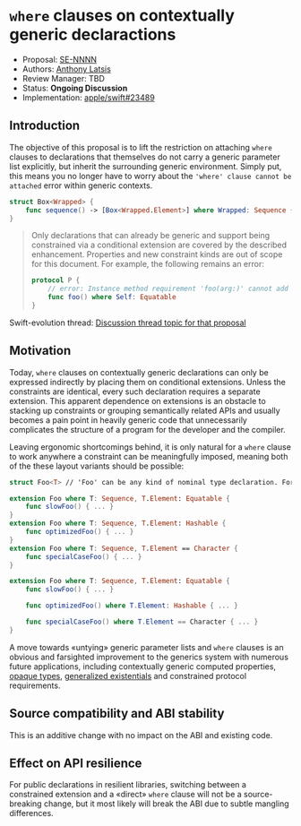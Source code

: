 # `where` clauses on contextually generic declaractions

* Proposal: [SE-NNNN](NNNN-filename.md)
* Authors: [Anthony Latsis](https://github.com/AnthonyLatsis)
* Review Manager: TBD
* Status: **Ongoing Discussion**
* Implementation: [apple/swift#23489](https://github.com/apple/swift/pull/23489)

## Introduction

The objective of this proposal is to lift the restriction on attaching `where` clauses to declarations that themselves
do not carry a generic parameter list explicitly, but inherit the surrounding generic environment. Simply put, this means you no longer have to worry about the `'where' clause cannot be attached` error within generic contexts.

```swift
struct Box<Wrapped> {
    func sequence() -> [Box<Wrapped.Element>] where Wrapped: Sequence { ... }
}

```

> Only declarations that can already be generic and support being constrained via a conditional
> extension are covered by the described enhancement. Properties and new constraint kinds are out
> of scope for this document. For example, the following remains an error:
> ```swift
> protocol P {
>     // error: Instance method requirement 'foo(arg:)' cannot add constraint 'Self: Equatable' on 'Self'
>     func foo() where Self: Equatable  
> }
> 

Swift-evolution thread: [Discussion thread topic for that proposal](https://forums.swift.org/)

## Motivation

Today, `where` clauses on contextually generic declarations can only be expressed indirectly by placing them on conditional
extensions. Unless the constraints are identical, every such declaration requires a separate extension. This apparent
dependence on extensions is an obstacle to stacking up constraints or grouping semantically related APIs and usually
becomes a pain point in heavily generic code that unnecessarily complicates the structure of a program for the developer
and the compiler.

Leaving ergonomic shortcomings behind, it is only natural for a `where` clause to work anywhere a constraint can be
meaningfully imposed, meaning both of the these layout variants should be possible:
```swift
struct Foo<T> // 'Foo' can be any kind of nominal type declaration. For a protocol, 'T' would be an associatedtype. 

extension Foo where T: Sequence, T.Element: Equatable {
    func slowFoo() { ... }
}
extension Foo where T: Sequence, T.Element: Hashable {
    func optimizedFoo() { ... }
}
extension Foo where T: Sequence, T.Element == Character {
    func specialCaseFoo() { ... }
}

extension Foo where T: Sequence, T.Element: Equatable {
    func slowFoo() { ... }

    func optimizedFoo() where T.Element: Hashable { ... }

    func specialCaseFoo() where T.Element == Character { ... }
}
```
A move towards «untying» generic parameter lists and `where` clauses is an obvious and farsighted improvement to the generics
system with numerous future applications, including contextually generic computed properties, [opaque types](https://github.com/apple/swift-evolution/blob/master/proposals/0244-opaque-result-types.md), [generalized
existentials](https://github.com/apple/swift/blob/master/docs/GenericsManifesto.md#generalized-existentials) and constrained protocol requirements. 

## Source compatibility and ABI stability

This is an additive change with no impact on the ABI and existing code.

## Effect on API resilience

For public declarations in resilient libraries, switching between a constrained extension and a «direct» `where` clause
will not be a source-breaking change, but it most likely will break the ABI due to subtle mangling differences.
